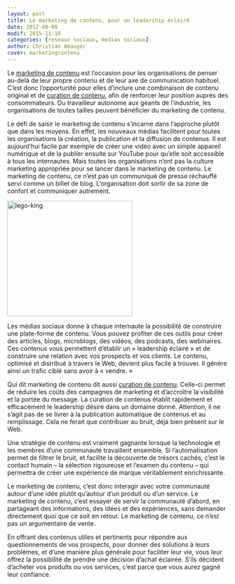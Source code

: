 ```yaml
---
layout: post
title: Le marketing de contenu, pour un leadership éclairé
date: 2012-08-08
modif: 2015-11-10
categories: [reseaux sociaux, medias sociaux]
author: Christian Amauger
cover: marketingcontenu
---
```


<p>
  Le
  <a
    title="Le marketing de contenu est roi"
    href="le-marketing-de-contenu-est-roi.html"
    >marketing de contenu</a
  >
  est l&rsquo;occasion pour les organisations de penser au-delà de leur propre
  contenu et de leur axe de communication habituel. C’est donc l’opportunité
  pour elles d’inclure une combinaison de contenu original et de
  <a
    title="La curation de contenus devient de plus en plus populaire en marketing"
    href="la-curation-de-contenus-devient-de-plus-en-plus-populaire-en-marketing.html"
    >curation de contenu</a
  >, afin de renforcer leur position auprès des consommateurs. Du travailleur
  autonome aux géants de l&rsquo;industrie, les organisations de toutes tailles
  peuvent bénéficier du marketing de contenu.
</p>
<p>
  Le défi de saisir le marketing de contenu s’incarne dans l’approche plutôt que
  dans les moyens. En effet, les nouveaux médias facilitent pour toutes les
  organisations la création, la publication et la diffusion de contenus. Il est
  aujourd’hui facile par exemple de créer une vidéo avec un simple appareil
  numérique et de la publier ensuite sur YouTube pour qu’elle soit accessible à
  tous les internautes. Mais toutes les organisations n’ont pas la culture
  marketing appropriée pour se lancer dans le marketing de contenu. Le marketing
  de contenu, ce n’est pas un communiqué de presse réchauffé servi comme un
  billet de blog. L’organisation doit sortir de sa zone de confort et
  communiquer autrement.
</p>
<p>
  <a
    href="../i1.wp.com/www.christianamauger.com/wp-content/uploads/2012/08/lego-kingeb45.jpg?ssl=1"
    ><img
      data-attachment-id="2668"
      data-permalink="https://www.christianamauger.com/le-marketing-de-contenu-permet-detablir-un-leadership-eclaire/lego-king"
      data-orig-file="https://i1.wp.com/www.christianamauger.com/wp-content/uploads/2012/08/lego-king.jpeg?fit=285%2C263&amp;ssl=1"
      data-orig-size="285,263"
      data-comments-opened="1"
      data-image-meta='{"aperture":"0","credit":"","camera":"","caption":"","created_timestamp":"0","copyright":"","focal_length":"0","iso":"0","shutter_speed":"0","title":"","orientation":"0"}'
      data-image-title="lego-king"
      data-image-description=""
      data-medium-file="https://i1.wp.com/www.christianamauger.com/wp-content/uploads/2012/08/lego-king.jpeg?fit=285%2C263&amp;ssl=1"
      data-large-file="https://i1.wp.com/www.christianamauger.com/wp-content/uploads/2012/08/lego-king.jpeg?fit=285%2C263&amp;ssl=1"
      class="aligncenter size-full wp-image-2668"
      title="lego-king"
      src="../i1.wp.com/www.christianamauger.com/wp-content/uploads/2012/08/lego-kingc434.jpg?resize=285%2C263&amp;ssl=1"
      alt="lego-king"
      width="285"
      height="263"
      data-recalc-dims="1"
  /></a>
</p>
<p>
  Les médias sociaux donne à chaque internaute la possibilité de construire une
  plate-forme de contenu. Vous pouvez profiter de ces outils pour créer des
  articles, blogs, microblogs, des vidéos, des podcasts, des webinaires. Ces
  contenus vous permettent d’établir un « leadership éclairé » et de construire
  une relation avec vos prospects et vos clients. Le contenu, optimisé et
  distribué à travers le Web, devient plus facile à trouver. Il génère ainsi un
  trafic ciblé sans avoir à « vendre. »
</p>
<p>
  Qui dit marketing de contenu dit aussi
  <a
    title="La curation de contenus devient de plus en plus populaire en marketing"
    href="la-curation-de-contenus-devient-de-plus-en-plus-populaire-en-marketing.html"
    >curation de contenu</a
  >. Celle-ci permet de réduire les coûts des campagnes de marketing et
  d’accroître la visibilité et la portée du message. La curation de contenus
  établit rapidement et efficacement le leadership désiré dans un domaine donné.
  Attention, il ne s’agit pas de se livrer à la publication automatique de
  contenus et au remplissage. Cela ne ferait que contribuer au bruit, déjà bien
  présent sur le Web.
</p>
<p>
  Une stratégie de contenu est vraiment gagnante lorsque la technologie et les
  membres d’une communauté travaillent ensemble. Si l’automatisation permet de
  filtrer le bruit, et facilite la découverte de trésors cachés, c&rsquo;est le
  contact humain &#8211; la sélection rigoureuse et l&rsquo;examen du contenu
  &#8211; qui permettra de créer une expérience de marque véritablement
  enrichissante.
</p>
<p>
  Le marketing de contenu, c’est donc interagir avec votre communauté autour
  d&rsquo;une idée plutôt qu’autour d&rsquo;un produit ou d&rsquo;un service. Le
  marketing de contenu, c&rsquo;est essayer de servir la communauté
  d&rsquo;abord, en partageant des informations, des idées et des expériences,
  sans demander directement quoi que ce soit en retour. Le marketing de contenu,
  ce n’est pas un argumentaire de vente.
</p>
<p>
  En offrant des contenus utiles et pertinents pour répondre aux questionnements
  de vos prospects, pour donner des solutions à leurs problèmes, et d’une
  manière plus générale pour faciliter leur vie, vous leur offrez la possibilité
  de prendre une décision d’achat éclairée. S’ils décident d’acheter vos
  produits ou vos services, c’est parce que vous aurez gagné leur confiance.
</p>
